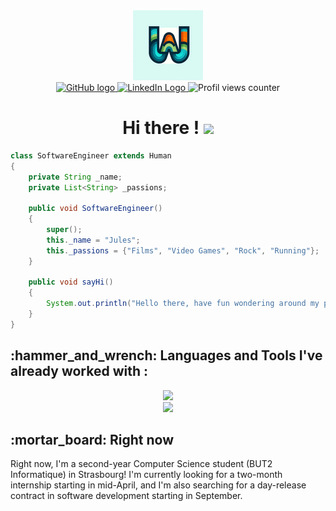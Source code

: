 <div id="header" align="center">
 <source media="(prefers-color-scheme: light)" srcset="images/logo.png">
 <img alt="Witchoy's Logo" src="images/Logo_112x112.png">
</div>

<div i="badges" align="center">
 <a href="https://github.com/Witchoy">
 <img src="https://img.shields.io/badge/GitHub-purple?style=for-the-badge&logo=discord&logoColor=white" alt="GitHub logo"> </a>
 <a href="https://www.linkedin.com/in/jules-goy-9b340a2b7/">
 <img src="https://img.shields.io/badge/LinkedIn-blue?style=for-the-badge&logo=linkedin&logoColor=white" alt="LinkedIn Logo"> </a>
 <img src="https://komarev.com/ghpvc/?username=Witchoy&style=for-the-badge&color=blue" alt="Profil views counter"/>
</div>
<div id="textheader" align="center">
 <h1>
  Hi there !
  <img src="https://media4.giphy.com/media/v1.Y2lkPTc5MGI3NjExd2dmeno5cjFqbXN0NDB0aXB1NWFvMHZucG5lMW4wYTY3a3A0YWticiZlcD12MV9pbnRlcm5hbF9naWZfYnlfaWQmY3Q9cw/SyEMEu8W7quRA4IAjr/giphy.gif" width="50px"/>
 </h1>
</div>

```java
class SoftwareEngineer extends Human 
{
    private String _name;
    private List<String> _passions;

    public void SoftwareEngineer() 
    {
        super();
        this._name = "Jules";
        this._passions = {"Films", "Video Games", "Rock", "Running"};
    }

    public void sayHi()
    {
        System.out.println("Hello there, have fun wondering around my profil.");
    }
}
```
<div>
    <h2> :hammer_and_wrench: Languages and Tools I've already worked with : </h2>
    <p align="center">
    <a href="https://skillicons.dev">
        <img src="https://skillicons.dev/icons?i=c,cs,java,html,js,ts,laravel,react,sqlite&theme=light" />
        </br>
        <img src="https://skillicons.dev/icons?i=linux,vscode,gitlab,godot,unity,unreal&theme=light" />
    </a>
    </p>
</div>

<div>
    <h2> :mortar_board: Right now </h2>
    <p>Right now, I'm a second-year Computer Science student (BUT2 Informatique) in Strasbourg! I'm currently looking for a two-month internship starting in mid-April, and I'm also searching for a day-release contract in software development starting in September.</p>
</div>
